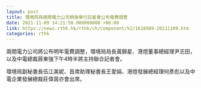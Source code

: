```yaml
---
layout: post
title: 環境局與兩間電力公司稍後舉行記者會公布電費調整
date: 2021-11-09 14:21:58.000000000 +08:00
link: https://news.rthk.hk/rthk/ch/component/k2/1618989-20211109.htm
categories: rthk
---
```


兩間電力公司將公布明年電費調整，環境局局長黃錦星、港燈董事總經理尹志田，以及中電總裁蔣東強下午4時半將主持聯合記者會。
 
環境局副秘書長伍江美妮、首席助理秘書長王愛娟、港燈發展總經理何彥彪以及中電企業發展總裁莊偉茵亦會出席。
